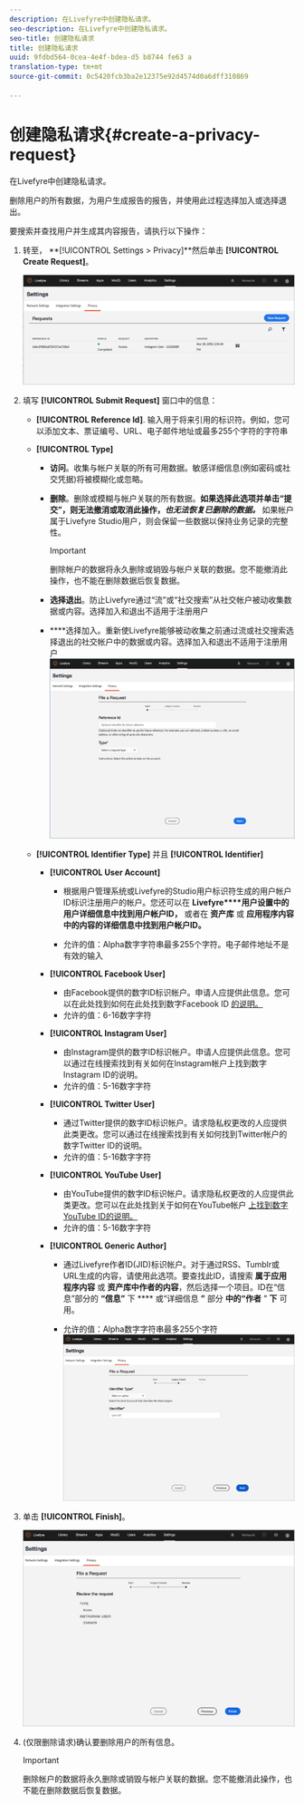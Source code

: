 ```yaml
---
description: 在Livefyre中创建隐私请求。
seo-description: 在Livefyre中创建隐私请求。
seo-title: 创建隐私请求
title: 创建隐私请求
uuid: 9fdbd564-0cea-4e4f-bdea-d5 b8744 fe63 a
translation-type: tm+mt
source-git-commit: 0c5420fcb3ba2e12375e92d4574d0a6dff310869

---
```



# 创建隐私请求{#create-a-privacy-request}

在Livefyre中创建隐私请求。

删除用户的所有数据，为用户生成报告的报告，并使用此过程选择加入或选择退出。

要搜索并查找用户并生成其内容报告，请执行以下操作：

1. 转至， **[!UICONTROL Settings > Privacy]**然后单击 **[!UICONTROL Create Request]**。

   ![](assets/privacypage1.png)

1. 填写 **[!UICONTROL Submit Request]** 窗口中的信息：

   * **[!UICONTROL Reference Id]**. 输入用于将来引用的标识符。例如，您可以添加文本、票证编号、URL、电子邮件地址或最多255个字符的字符串
   * **[!UICONTROL Type]**

      * **访问**。收集与帐户关联的所有可用数据。敏感详细信息(例如密码或社交凭据)将被模糊化或忽略。

      * **删除**。删除或模糊与帐户关联的所有数据。**如果选择此选项并单击“提交”，则无法撤消或取消此操作，*也无法恢复已删除的数据。*** 如果帐户属于Livefyre Studio用户，则会保留一些数据以保持业务记录的完整性。

         >[!IMPORTANT]
         >
         >删除帐户的数据将永久删除或销毁与帐户关联的数据。您不能撤消此操作，也不能在删除数据后恢复数据。

      * **选择退出**。防止Livefyre通过“流”或“社交搜索”从社交帐户被动收集数据或内容。选择加入和退出不适用于注册用户
      * ****选择加入。重新使Livefyre能够被动收集之前通过流或社交搜索选择退出的社交帐户中的数据或内容。选择加入和退出不适用于注册用户
      ![](assets/privacypage2.png)

   * **[!UICONTROL Identifier Type]** 并且 **[!UICONTROL Identifier]**

      * **[!UICONTROL User Account]**

         * 根据用户管理系统或Livefyre的Studio用户标识符生成的用户帐户ID标识注册用户的帐户。您还可以在 **Livefyre****用户设置中的用户详细信息中找到用户帐户ID，** 或者在 **资产库** 或 **应用程序内容中的内容的详细信息中找到用户帐户ID。**

         * 允许的值：Alpha数字字符串最多255个字符。电子邮件地址不是有效的输入
      * **[!UICONTROL Facebook User]**

         * 由Facebook提供的数字ID标识帐户。申请人应提供此信息。您可以在此处找到如何在此处找到数字Facebook ID [的说明。](https://www.facebook.com/help/1397933243846983?helpref=faq_content)
         * 允许的值：6-16数字字符
      * **[!UICONTROL Instagram User]**

         * 由Instagram提供的数字ID标识帐户。申请人应提供此信息。您可以通过在线搜索找到有关如何在Instagram帐户上找到数字Instagram ID的说明。
         * 允许的值：5-16数字字符
      * **[!UICONTROL Twitter User]**

         * 通过Twitter提供的数字ID标识帐户。请求隐私权更改的人应提供此类更改。您可以通过在线搜索找到有关如何找到Twitter帐户的数字Twitter ID的说明。
         * 允许的值：5-16数字字符
      * **[!UICONTROL YouTube User]**

         * 由YouTube提供的数字ID标识帐户。请求隐私权更改的人应提供此类更改。您可以在此处找到关于如何在YouTube帐户 [上找到数字YouTube ID的说明。](https://support.google.com/youtube/answer/3250431?hl=en)
         * 允许的值：5-16数字字符
      * **[!UICONTROL Generic Author]**

         * 通过Livefyre作者ID(JID)标识帐户。对于通过RSS、Tumblr或URL生成的内容，请使用此选项。要查找此ID，请搜索 **属于应用程序内容** 或 **资产库中作者的内容**，然后选择一个项目。ID在“信息”部分的 **“信息”** 下 **** 或“详细信息 **”** 部分 **中的“作者** ” **下** 可用。

         * 允许的值：Alpha数字字符串最多255个字符
         ![](assets/privacypage3.png)








1. 单击 **[!UICONTROL Finish]**。

   ![](assets/privacypage4.png)

1. (仅限删除请求)确认要删除用户的所有信息。

   >[!IMPORTANT]
   >
   >删除帐户的数据将永久删除或销毁与帐户关联的数据。您不能撤消此操作，也不能在删除数据后恢复数据。

